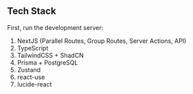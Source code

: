 ## Tech Stack

First, run the development server:

1. NextJS (Parallel Routes, Group Routes, Server Actions, API)
2. TypeScript
3. TailwindCSS + ShadCN
4. Prisma + PostgreSQL
5. Zustand
6. react-use
7. lucide-react
